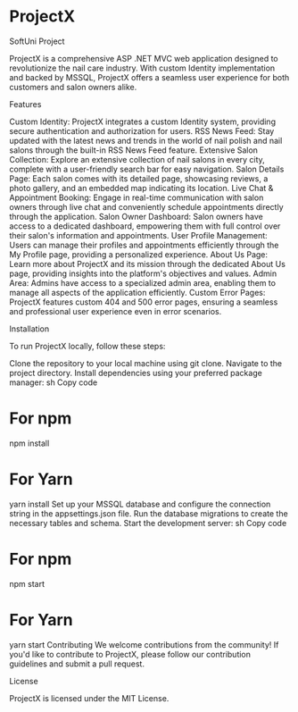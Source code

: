 # ProjectX 
SoftUni Project

ProjectX is a comprehensive ASP .NET MVC web application designed to revolutionize the nail care industry. With custom Identity implementation and backed by MSSQL, ProjectX offers a seamless user experience for both customers and salon owners alike.

Features

Custom Identity: ProjectX integrates a custom Identity system, providing secure authentication and authorization for users.
RSS News Feed: Stay updated with the latest news and trends in the world of nail polish and nail salons through the built-in RSS News Feed feature.
Extensive Salon Collection: Explore an extensive collection of nail salons in every city, complete with a user-friendly search bar for easy navigation.
Salon Details Page: Each salon comes with its detailed page, showcasing reviews, a photo gallery, and an embedded map indicating its location.
Live Chat & Appointment Booking: Engage in real-time communication with salon owners through live chat and conveniently schedule appointments directly through the application.
Salon Owner Dashboard: Salon owners have access to a dedicated dashboard, empowering them with full control over their salon's information and appointments.
User Profile Management: Users can manage their profiles and appointments efficiently through the My Profile page, providing a personalized experience.
About Us Page: Learn more about ProjectX and its mission through the dedicated About Us page, providing insights into the platform's objectives and values.
Admin Area: Admins have access to a specialized admin area, enabling them to manage all aspects of the application efficiently.
Custom Error Pages: ProjectX features custom 404 and 500 error pages, ensuring a seamless and professional user experience even in error scenarios.

Installation

To run ProjectX locally, follow these steps:

Clone the repository to your local machine using git clone.
Navigate to the project directory.
Install dependencies using your preferred package manager:
sh
Copy code
# For npm
npm install

# For Yarn
yarn install
Set up your MSSQL database and configure the connection string in the appsettings.json file.
Run the database migrations to create the necessary tables and schema.
Start the development server:
sh
Copy code
# For npm
npm start

# For Yarn
yarn start
Contributing
We welcome contributions from the community! If you'd like to contribute to ProjectX, please follow our contribution guidelines and submit a pull request.

License

ProjectX is licensed under the MIT License.
